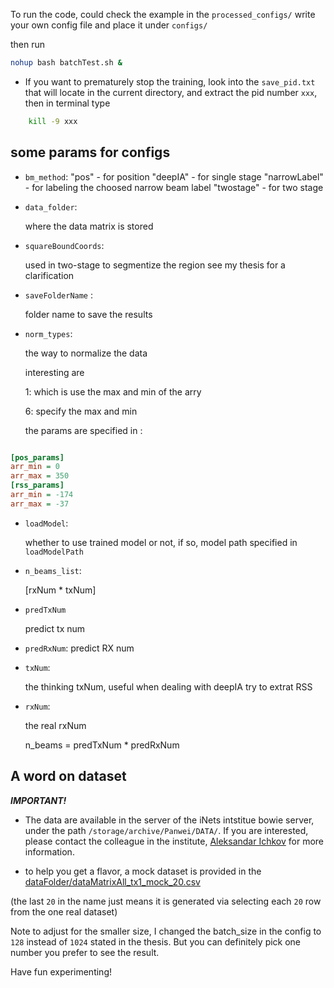 
To run the code, could check the example in the `processed_configs/`
write your own config file and place it under `configs/`

then run

```bash
nohup bash batchTest.sh &
```

* If you want to prematurely stop the training, look into the `save_pid.txt` that will locate in the current directory, and extract the pid number `xxx`, then in terminal type

```bash
    kill -9 xxx
```

## some params for configs

* `bm_method`: 
    "pos" - for position
    "deepIA" - for single stage
    "narrowLabel" - for labeling the choosed narrow beam label
    "twostage" - for two stage

* `data_folder`: 

    where the data matrix is stored

* `squareBoundCoords`:

    used in two-stage to segmentize the region
    see my thesis for a clarification

* `saveFolderName` :

    folder name to save the results

* `norm_types`:

    the way to normalize the data

    interesting are

    1: which is use the max and min of the arry

    6: specify the max and min 

    the params are specified in :

```ini

[pos_params]
arr_min = 0
arr_max = 350
[rss_params]
arr_min = -174
arr_max = -37
```

* `loadModel`:

    whether to use trained model or not, if so, model path specified in
    `loadModelPath`

*  `n_beams_list`:

    [rxNum * txNum]          

* `predTxNum` 

    predict tx num
* `predRxNum`:
    predict RX num

* `txNum`:

    the thinking txNum, useful when dealing with deepIA try to extrat RSS

* `rxNum`:

    the real rxNum

    n_beams = predTxNum * predRxNum



## A word on dataset


***IMPORTANT!*** 

* The data are available in the server of the iNets intstitue bowie server, under the path
`/storage/archive/Panwei/DATA/`. If you are interested, please contact the colleague in the institute, [Aleksandar Ichkov](mailto:aic@inets.rwth-aachen.de) for more information.


* to help you get a flavor, a mock 
dataset is provided in the [dataFolder/dataMatrixAll_tx1_mock_20.csv](./trainCode/dataFolder/dataMatrixAll_tx1_mock_20.csv)

(the last `20` in the name just means it is generated via selecting each `20`  row from the one real dataset)

Note to adjust for the smaller size, I changed the batch_size in the config to `128` instead of `1024` stated in the thesis. But you can definitely pick one number you prefer to see the result. 

Have fun experimenting!
